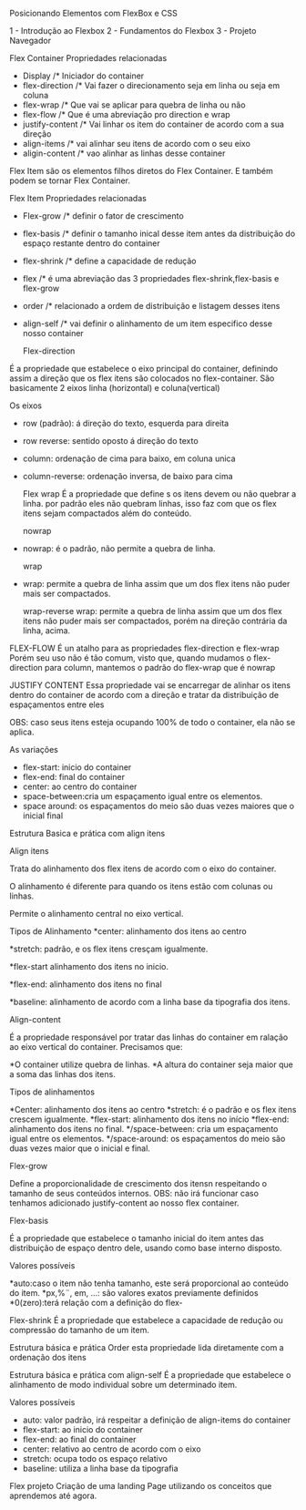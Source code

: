 Posicionando Elementos com FlexBox e CSS

1 - Introdução ao Flexbox
2 - Fundamentos do Flexbox
3 - Projeto Navegador

Flex Container
Propriedades relacionadas

- Display /* Iniciador do container
- flex-direction /* Vai fazer o direcionamento seja em linha ou seja em coluna
- flex-wrap /* Que vai se aplicar para quebra de linha ou não
- flex-flow /* Que é uma abreviação pro direction e wrap
- justify-content /* Vai linhar os item do container de acordo com a sua direção
- align-items /* vai alinhar seu itens de acordo com o seu eixo
- aligin-content /* vao alinhar as linhas desse container

 Flex Item
 são os elementos filhos diretos do Flex Container. E também podem se tornar Flex Container.

 Flex Item
 Propriedades relacionadas

- Flex-grow /* definir o fator de crescimento
- flex-basis /* definir o tamanho inical desse item antes da distribuição do espaço restante dentro do container
- flex-shrink /* define a capacidade de redução
- flex /* é uma abreviação das 3 propriedades flex-shrink,flex-basis e flex-grow
- order /* relacionado a ordem de distribuição e listagem desses itens
- align-self /* vai definir o alinhamento de um item especifico desse nosso container

  Flex-direction

É a propriedade que estabelece o eixo principal do container, definindo assim a direção que os flex itens são colocados no flex-container.
São basicamente 2 eixos linha (horizontal) e coluna(vertical)

Os eixos

- row (padrão): á direção do texto, esquerda para direita
- row reverse: sentido oposto á direção do texto
- column: ordenação de cima para baixo, em coluna unica
- column-reverse: ordenação inversa, de baixo para cima

  Flex wrap
  É a propriedade que define s os itens devem ou não quebrar a linha.
  por padrão eles não quebram linhas, isso faz com que os flex itens sejam compactados além do conteúdo.

  nowrap

- nowrap: é o padrão, não permite a quebra de linha.

  wrap

- wrap: permite a quebra de linha assim que um dos flex itens não puder mais ser compactados.

  wrap-reverse
  wrap: permite a quebra de linha assim que um dos flex itens não puder mais ser compactados, porém na direção contrária da linha, acima.

FLEX-FLOW
É un atalho para as propriedades flex-direction e flex-wrap
Porém seu uso não é tão comum, visto que, quando mudamos o flex-direction para column, mantemos o padrão do flex-wrap que é nowrap

JUSTIFY CONTENT
Essa propriedade vai se encarregar de alinhar os itens dentro do container de acordo com a direção e tratar da distribuição de espaçamentos entre eles

OBS: caso seus itens esteja ocupando 100% de todo o container, ela não se aplica.

As variações

- flex-start: inicio do container
- flex-end: final do container
- center: ao centro do container
- space-between:cria um espaçamento igual entre os elementos.
- space around: os espaçamentos do meio são duas vezes maiores que o inicial final

Estrutura Basica e prática com align itens

Align itens

Trata do alinhamento dos flex itens de acordo com o eixo do container.

O alinhamento é diferente para quando os itens estão com colunas ou linhas.

Permite o alinhamento central no eixo vertical.

Tipos de Alinhamento
*center: alinhamento dos itens ao centro

*stretch: padrão, e os flex itens cresçam igualmente.

*flex-start alinhamento dos itens no inicio.

*flex-end: alinhamento dos itens no final

*baseline: alinhamento de acordo com a linha base da tipografia dos itens.

Align-content

É a propriedade responsável por tratar das linhas do container em ralação ao eixo vertical do container.
Precisamos que:

 *O container utilize quebra de linhas.
 *A altura do container seja maior que a soma das linhas dos itens.

Tipos de alinhamentos

*Center: alinhamento dos itens ao centro
*stretch: é o padrão e os flex itens crescem igualmente.
*flex-start: alinhamento dos itens no início
*flex-end: alinhamento dos itens no final.
*/space-between: cria um espaçamento igual entre os elementos.
*/space-around: os espaçamentos do meio são duas vezes maior que o inicial e final.

Flex-grow

Define a proporcionalidade de crescimento dos itensn respeitando o tamanho de seus conteúdos internos.
OBS: não irá funcionar caso tenhamos adicionado justify-content ao nosso flex container.

Flex-basis

É a propriedade que estabelece o tamanho inicial do item antes das distribuição de espaço dentro dele, usando como base interno disposto.

Valores possíveis

*auto:caso o item não tenha tamanho, este será proporcional ao conteúdo do item.
*px,%¨, em, ...: são valores exatos previamente definidos
*0(zero):terá relação com a definição do flex-

Flex-shrink
É a propriedade que estabelece a capacidade de redução ou compressão do tamanho de um item.

Estrutura básica e prática Order
esta propriedade lida diretamente com a ordenação dos itens

Estrutura básica e prática com align-self
É a propriedade que estabelece o alinhamento de modo individual sobre um determinado item.

Valores possíveis

- auto: valor padrão, irá respeitar a definição de align-items do container
- flex-start: ao inicio do container
- flex-end: ao final do container
- center: relativo ao centro de acordo com o eixo
- stretch: ocupa todo os espaço relativo
- baseline: utiliza a linha base da tipografia

Flex projeto
Criação de uma landing Page utilizando os conceitos que aprendemos até agora.